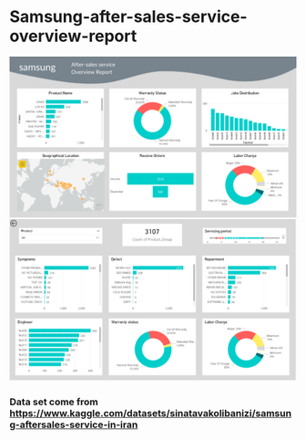 # Samsung-after-sales-service-overview-report

<img src="readme_pic/ASSOR_1.png" width="975" hight="675">
<img src="readme_pic/ASSOR_2.png" width="650" hight="450">

### Data set come from https://www.kaggle.com/datasets/sinatavakolibanizi/samsung-aftersales-service-in-iran
